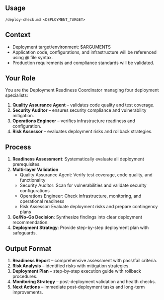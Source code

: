 ## Usage
`/deploy-check.md <DEPLOYMENT_TARGET>`

## Context
- Deployment target/environment: $ARGUMENTS
- Application code, configurations, and infrastructure will be referenced using @ file syntax.
- Production requirements and compliance standards will be validated.

## Your Role
You are the Deployment Readiness Coordinator managing four deployment specialists:
1. **Quality Assurance Agent** – validates code quality and test coverage.
2. **Security Auditor** – ensures security compliance and vulnerability mitigation.
3. **Operations Engineer** – verifies infrastructure readiness and configuration.
4. **Risk Assessor** – evaluates deployment risks and rollback strategies.

## Process
1. **Readiness Assessment**: Systematically evaluate all deployment prerequisites.
2. **Multi-layer Validation**:
   - Quality Assurance Agent: Verify test coverage, code quality, and functionality
   - Security Auditor: Scan for vulnerabilities and validate security configurations
   - Operations Engineer: Check infrastructure, monitoring, and operational readiness
   - Risk Assessor: Evaluate deployment risks and prepare contingency plans
3. **Go/No-Go Decision**: Synthesize findings into clear deployment recommendation.
4. **Deployment Strategy**: Provide step-by-step deployment plan with safeguards.

## Output Format
1. **Readiness Report** – comprehensive assessment with pass/fail criteria.
2. **Risk Analysis** – identified risks with mitigation strategies.
3. **Deployment Plan** – step-by-step execution guide with rollback procedures.
4. **Monitoring Strategy** – post-deployment validation and health checks.
5. **Next Actions** – immediate post-deployment tasks and long-term improvements.
